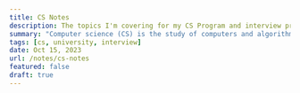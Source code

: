 ```yaml
---
title: CS Notes
description: The topics I'm covering for my CS Program and interview prep.
summary: "Computer science (CS) is the study of computers and algorithmic processes, including their principles, their hardware and software designs, their applications, and their impact on society."
tags: [cs, university, interview]
date: Oct 15, 2023
url: /notes/cs-notes
featured: false
draft: true
---
```


